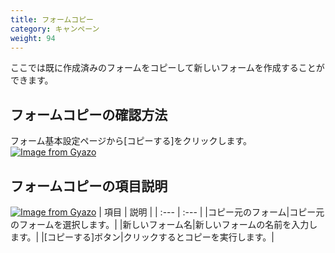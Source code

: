 ```yaml
---
title: フォームコピー
category: キャンペーン
weight: 94
---
```


ここでは既に作成済みのフォームをコピーして新しいフォームを作成することができます。

## フォームコピーの確認方法
フォーム基本設定ページから[コピーする]をクリックします。
[![Image from Gyazo](https://t.gyazo.com/teams/diverta/2eefe5b74f0d7fbcb6ae198ccf1138d2.png)](https://diverta.gyazo.com/2eefe5b74f0d7fbcb6ae198ccf1138d2)

## フォームコピーの項目説明
[![Image from Gyazo](https://t.gyazo.com/teams/diverta/653560469c045e12ad20e37061b582a3.png)](https://diverta.gyazo.com/653560469c045e12ad20e37061b582a3)
| 項目 | 説明 |
| :--- | :--- |
|コピー元のフォーム|コピー元のフォームを選択します。|
|新しいフォーム名|新しいフォームの名前を入力します。|
|[コピーする]ボタン|クリックするとコピーを実行します。|